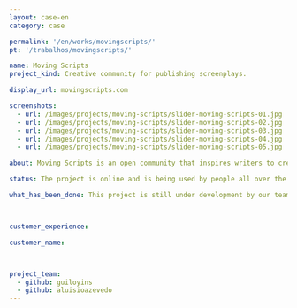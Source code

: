 ```yaml
---
layout: case-en
category: case

permalink: '/en/works/movingscripts/'
pt: '/trabalhos/movingscripts/'

name: Moving Scripts
project_kind: Creative community for publishing screenplays.

display_url: movingscripts.com

screenshots:
  - url: /images/projects/moving-scripts/slider-moving-scripts-01.jpg
  - url: /images/projects/moving-scripts/slider-moving-scripts-02.jpg
  - url: /images/projects/moving-scripts/slider-moving-scripts-03.jpg
  - url: /images/projects/moving-scripts/slider-moving-scripts-04.jpg
  - url: /images/projects/moving-scripts/slider-moving-scripts-05.jpg

about: Moving Scripts is an open community that inspires writers to create, share and get feedback for their screenplays. Write down your story based on the Theme of the Week and see how “marketable” your idea is.

status: The project is online and is being used by people all over the world who love to read and write screenplays.

what_has_been_done: This project is still under development by our team.



customer_experience:

customer_name:



project_team:
  - github: guiloyins
  - github: aluisioazevedo
---
```

